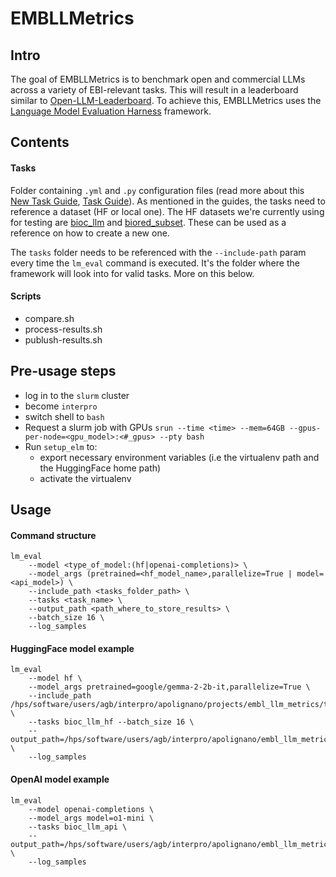 # EMBLLMetrics

## Intro
The goal of EMBLLMetrics is to benchmark open and commercial LLMs across a variety of EBI-relevant tasks.
This will result in a leaderboard similar to [Open-LLM-Leaderboard](https://huggingface.co/spaces/open-llm-leaderboard/open_llm_leaderboard#/).
To achieve this, EMBLLMetrics uses the [Language Model Evaluation Harness](https://github.com/EleutherAI/lm-evaluation-harness) framework.


## Contents

#### Tasks
Folder containing `.yml` and `.py` configuration files (read more about this [New Task Guide](https://github.com/EleutherAI/lm-evaluation-harness/blob/main/docs/new_task_guide.md), [Task Guide](https://github.com/EleutherAI/lm-evaluation-harness/blob/main/docs/task_guide.md)). As mentioned in the guides, the tasks need to reference a dataset (HF or local one). The HF datasets we're currently using for testing are [bioc_llm](https://huggingface.co/datasets/apolignano/bioc_llm) and [biored_subset](https://huggingface.co/datasets/apolignano/biored_subset). These can be used as a reference on how to create a new one.


The `tasks` folder needs to be referenced with the `--include-path` param every time the `lm_eval` command is executed. It's the folder where the framework will look into for valid tasks. More on this below.

#### Scripts
- compare.sh
- process-results.sh
- publush-results.sh

## Pre-usage steps
- log in to the `slurm` cluster
- become `interpro`
- switch shell to `bash`
- Request a slurm job with GPUs `srun --time <time> --mem=64GB --gpus-per-node=<gpu_model>:<#_gpus> --pty bash`
- Run `setup_elm` to:
  - export necessary environment variables (i.e the virtualenv path and the HuggingFace home path)
  - activate the virtualenv


## Usage

#### Command structure
```
lm_eval
    --model <type_of_model:(hf|openai-completions)> \
    --model_args (pretrained=<hf_model_name>,parallelize=True | model=<api_model>) \
    --include_path <tasks_folder_path> \
    --tasks <task_name> \
    --output_path <path_where_to_store_results> \
    --batch_size 16 \
    --log_samples 
```

#### HuggingFace model example
```
lm_eval
    --model hf \
    --model_args pretrained=google/gemma-2-2b-it,parallelize=True \ 
    --include_path /hps/software/users/agb/interpro/apolignano/projects/embl_llm_metrics/tasks_test \
    --tasks bioc_llm_hf --batch_size 16 \
    --output_path=/hps/software/users/agb/interpro/apolignano/embl_llm_metrics/results \ 
    --log_samples
```

#### OpenAI model example
```
lm_eval
    --model openai-completions \
    --model_args model=o1-mini \
    --tasks bioc_llm_api \ 
    --output_path=/hps/software/users/agb/interpro/apolignano/embl_llm_metrics/results \ 
    --log_samples
```
